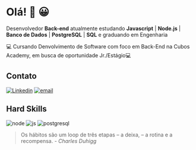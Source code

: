 # Olá! :wave: :grinning:

Desenvolvedor **Back-end** atualmente estudando **Javascript** | **Node.js** | **Banco de Dados** | **PostgreSQL** | **SQL** e graduando em Engenharia

:computer: Cursando Denvolvimento de Software com foco em Back-End na Cubos Academy, em busca de oportunidade Jr./Estágio:computer:

## Contato 

[![Linkedin](https://img.shields.io/badge/LinkedIn-0077B5?style=for-the-badge&logo=linkedin&logoColor=white)](https://www.linkedin.com/in/yurifrancoc/) [![email](https://img.shields.io/badge/Gmail-D14836?style=for-the-badge&logo=gmail&logoColor=white)](yurifrancoh@gmail.com)

## Hard Skills

![node](https://img.shields.io/badge/Node.js-339933?style=for-the-badge&logo=nodedotjs&logoColor=white) 	![js](https://img.shields.io/badge/JavaScript-323330?style=for-the-badge&logo=javascript&logoColor=F7DF1E)  	![postgresql](https://img.shields.io/badge/PostgreSQL-316192?style=for-the-badge&logo=postgresql&logoColor=white)


> Os hábitos são um loop de três etapas – a deixa, – a rotina e a recompensa. - *Charles Duhigg*
